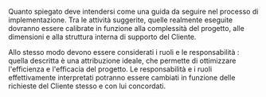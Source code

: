 Quanto spiegato deve intendersi come una guida da seguire nel processo di implementazione.
Tra le attività suggerite, quelle realmente eseguite dovranno essere calibrate in funzione alla complessità del progetto, alle dimensioni e alla struttura interna di supporto del Cliente.

Allo stesso modo devono essere considerati i ruoli e le responsabilità :  quella descritta è una attribuzione ideale, che permette di ottimizzare l'efficienza e l'efficacia del progetto.
Le responsabilità e i ruoli effettivamente interpretati potranno essere cambiati in funzione delle richieste del Cliente stesso e con lui concordati.
